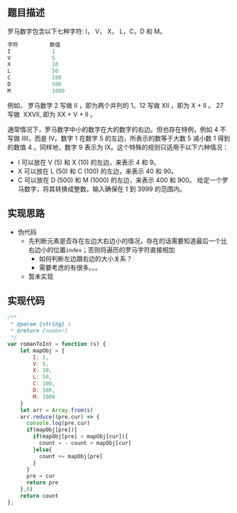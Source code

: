 ## 题目描述
罗马数字包含以下七种字符: I， V， X， L，C，D 和 M。
```js
字符          数值
I             1
V             5
X             10
L             50
C             100
D             500
M             1000
```
例如， 罗马数字 2 写做 II ，即为两个并列的 1。12 写做 XII ，即为 X + II 。 27 写做  XXVII, 即为 XX + V + II 。

通常情况下，罗马数字中小的数字在大的数字的右边。但也存在特例，例如 4 不写做 IIII，而是 IV。数字 1 在数字 5 的左边，所表示的数等于大数 5 减小数 1 得到的数值 4 。同样地，数字 9 表示为 IX。这个特殊的规则只适用于以下六种情况：

* I 可以放在 V (5) 和 X (10) 的左边，来表示 4 和 9。
* X 可以放在 L (50) 和 C (100) 的左边，来表示 40 和 90。 
* C 可以放在 D (500) 和 M (1000) 的左边，来表示 400 和 900。
给定一个罗马数字，将其转换成整数。输入确保在 1 到 3999 的范围内。

## 实现思路
* 伪代码
  * 先判断元素是否存在左边大右边小的情况，存在的话需要知道最后一个比右边小的位置`index`；否则将遍历的罗马字符直接相加
    * 如何判断左边跟右边的大小关系？
    * 需要考虑的有很多。。。
  * 暂未实现

## 实现代码
```js
/**
 * @param {string} s
 * @return {number}
 */
var romanToInt = function (s) {
    let mapObj = {
        I: 1,
        V: 5,
        X: 10,
        L: 50,
        C: 100,
        D: 500,
        M: 1000
    }
    let arr = Array.from(s)
    arr.reduce((pre,cur) => {
      console.log(pre,cur)
      if(mapObj[pre]){
        if(mapObj[pre] < mapObj[cur]){
          count = - count + mapObj[cur]
        }else{
          count += mapObj[pre]
        }
      }
      pre = cur
      return pre
    },0)
    return count
};
```
